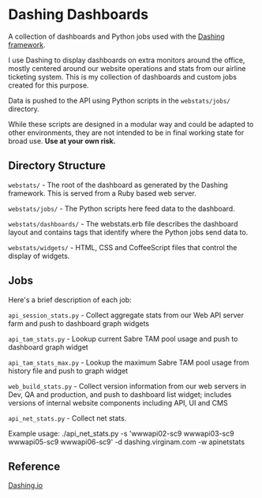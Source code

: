 Dashing Dashboards
==================

A collection of dashboards and Python jobs used with the [Dashing framework](http://dashing.io).

I use Dashing to display dashboards on extra monitors around the office, mostly centered around our website operations and stats from our airline ticketing system. This is my collection of dashboards and custom jobs created for this purpose.

Data is pushed to the API using Python scripts in the `webstats/jobs/` directory.

While these scripts are designed in a modular way and could be adapted to other environments, they are not intended to be in final working state for broad use. **Use at your own risk.**

Directory Structure
-------------------

`webstats/` - The root of the dashboard as generated by the Dashing framework. This is served from a Ruby based web server.

`webstats/jobs/` - The Python scripts here feed data to the dashboard.

`webstats/dashboards/` - The webstats.erb file describes the dashboard layout and contains tags that identify where the Python jobs send data to.

`webstats/widgets/` - HTML, CSS and CoffeeScript files that control the display of widgets.

Jobs
----

Here's a brief description of each job:

`api_session_stats.py` - Collect aggregate stats from our Web API server farm and push to dashboard graph widgets

`api_tam_stats.py` - Lookup current Sabre TAM pool usage and push to dashboard graph widget

`api_tam_stats_max.py` - Lookup the maximum Sabre TAM pool usage from history file and push to graph widget

`web_build_stats.py` - Collect version information from our web servers in Dev, QA and production, and push to dashboard list widget; includes versions of internal website components including API, UI and CMS

`api_net_stats.py` - Collect net stats.

Example usage:
./api_net_stats.py -s 'wwwapi02-sc9 wwwapi03-sc9 wwwapi05-sc9 wwwapi06-sc9' -d dashing.virginam.com -w apinetstats


Reference
---------

[Dashing.io](http://dashing.io)
